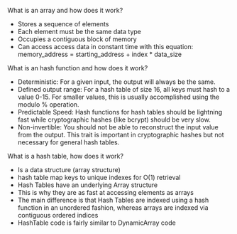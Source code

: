 What is an array and how does it work?
* Stores a sequence of elements
* Each element must be the same data type
* Occupies a contiguous block of memory
* Can access access data in constant time with this equation: memory_address = starting_address + index * data_size

What is an hash function and how does it work?
* Deterministic: For a given input, the output will always be the same.
* Defined output range: For a hash table of size 16, all keys must hash to a value 0-15. For smaller values, this is usually accomplished using the modulo % operation.
* Predictable Speed: Hash functions for hash tables should be lightning fast while cryptographic hashes (like bcrypt) should be very slow.
* Non-invertible: You should not be able to reconstruct the input value from the output. This trait is important in cryptographic hashes but not necessary for general hash tables.

What is a hash table, how does it work?
* Is a data structure (array structure)
* hash table map keys to unique indexes for O(1) retrieval
* Hash Tables have an underlying Array structure
* This is why they are as fast at accessing elements as arrays
* The main difference is that Hash Tables are indexed using a hash function in an unordered fashion, whereas arrays are indexed via contiguous ordered indices
* HashTable code is fairly similar to DynamicArray code